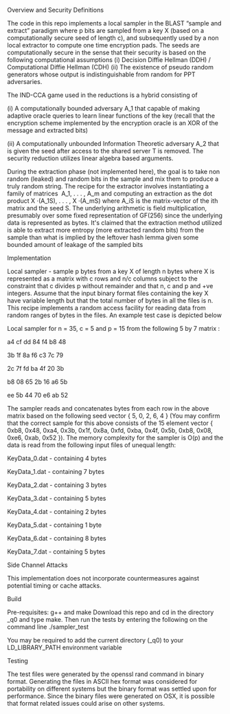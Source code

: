 Overview and Security Definitions

The code in this repo implements a local sampler in the BLAST “sample and extract” paradigm where p bits are sampled from a key X (based on a computationally secure seed of length c), and subsequently used by a non local extractor to compute one time encryption pads. 
The seeds are computationally secure in the sense that their security is based on the following computational assumptions 
(i) Decision Diffie Hellman (DDH) / Computational Diffie Hellman (CDH) 
(ii) The existence of pseudo random generators whose output is indistinguishable from random for PPT adversaries. 

The IND-CCA game used in the reductions is a hybrid consisting of 

(i) A computationally bounded adversary A_1 that capable of making adaptive oracle queries to learn linear functions of the key (recall that the encryption scheme implemented by the encryption oracle is an XOR of the message and extracted bits) 

(ii) A computationally unbounded Information Theoretic adversary A_2 that is given the seed after access to the shared server T is removed. The security reduction utilizes linear algebra based arguments. 

During the extraction phase (not implemented here), the goal is to take non random (leaked) and random bits in the sample and mix them to produce a truly random string. The recipe for the extractor involves instantiating a family of matrices  A_1, . . . , A_m and computing an extraction as the dot product X ·(A_1S), . . . , X ·(A_mS) where A_iS is the matrix-vector of the ith matrix and the seed S. The underlying arithmetic is field multiplication, presumably over some fixed representation of GF(256) since the underlying data is represented as bytes. It's claimed that the extraction method utilized is able to extract more entropy (more extracted random bits) from the sample than what is implied by the leftover hash lemma given some bounded amount of leakage of the sampled bits 

Implementation 

Local sampler - sample p bytes from a key X of length n bytes where X is represented as a matrix with c rows and n/c columns subject to the constraint that c divides p without remainder and that n, c and p and +ve integers. Assume that the input binary format files containing the key X have variable length but that the total number of bytes in all the files is n. This recipe implements a random access facility for reading data from random ranges of bytes in the files. 
An example test case is depicted below 



 Local sampler for n = 35, c = 5 and p = 15 
 from the following 5 by 7 matrix :

   
   a4 cf dd 84 f4 b8 48


   3b 1f 8a f6 c3 7c 79


   2c 7f fd ba 4f 20 3b 


   b8 08 65 2b 16 a6 5b  


   ee 5b 44 70 e6 ab 52   

The sampler reads and concatenates bytes from each row in the above matrix based on the following seed vector { 5, 0, 2, 6, 4 } (You may confirm that the correct sample for this above consists of the 15 element vector { 0xb8, 0x48, 0xa4, 0x3b, 0x1f, 0x8a, 0xfd, 0xba, 0x4f, 0x5b, 0xb8, 0x08, 0xe6, 0xab, 0x52 }). The memory complexity for the sampler is O(p) and the data is read from the following input files of unequal length:

KeyData_0.dat - containing 4 bytes

KeyData_1.dat - containing 7 bytes

KeyData_2.dat - containing 3 bytes

KeyData_3.dat - containing 5 bytes

KeyData_4.dat - containing 2 bytes

KeyData_5.dat - containing 1 byte

KeyData_6.dat - containing 8 bytes

KeyData_7.dat - containing 5 bytes


Side Channel Attacks

This implementation does not incorporate countermeasures against potential timing or cache attacks. 


Build 

Pre-requisites: g++ and make
Download this repo and cd in the directory _q0 and type make.
Then run the tests by entering the following on the command line 
./sampler_test

You may be required to add the current directory (_q0) to your LD_LIBRARY_PATH environment variable 

Testing

The test files were generated by the openssl rand command in binary format. Generating the files in ASCII hex format was considered for portability on different systems but the binary format was settled upon for performance. Since the binary files were generated on OSX, it is possible that format related issues could arise on other systems. 


